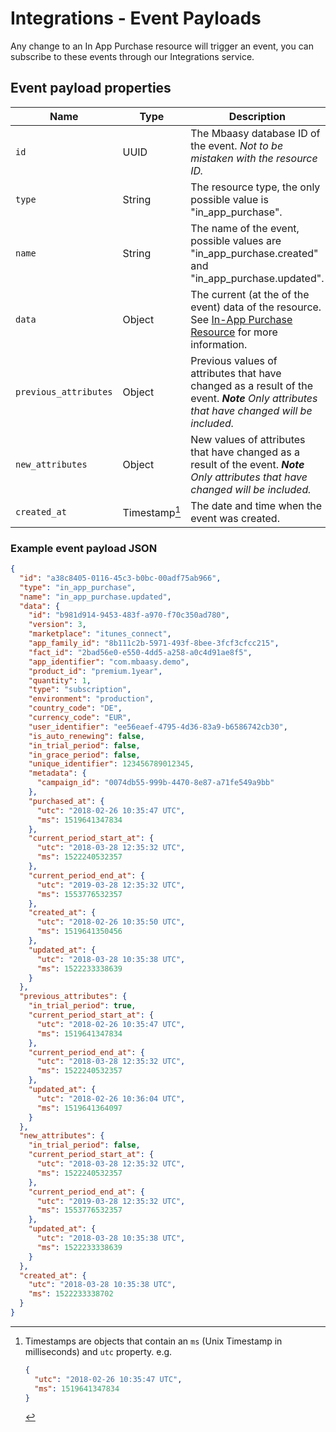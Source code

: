 # Integrations - Event Payloads

Any change to an In App Purchase resource will trigger an event, you can subscribe to these events through our Integrations service.

## Event payload properties

| Name | Type | Description |
| ---- | ---- | ----------- |
| `id` | UUID | The Mbaasy database ID of the event. *Not to be mistaken with the resource ID.* |
| `type` | String | The resource type, the only possible value is "in_app_purchase". |
| `name` | String | The name of the event, possible values are "in_app_purchase.created" and "in_app_purchase.updated". |
| `data` | Object | The current (at the of the event) data of the resource. See [In-App Purchase Resource](/glossary/in_app_purchase_resource/) for more information. |
| `previous_attributes` | Object | Previous values of attributes that have changed as a result of the event. ***Note*** *Only attributes that have changed will be included.* |
| `new_attributes` | Object | New values of attributes that have changed as a result of the event. ***Note** Only attributes that have changed will be included.* |
| `created_at` | Timestamp[^ts] | The date and time when the event was created. |

[^ts]: Timestamps are objects that contain an `ms` (Unix Timestamp in milliseconds) and `utc` property. e.g.
    ```json
    {
      "utc": "2018-02-26 10:35:47 UTC",
      "ms": 1519641347834
    }
    ```

### Example event payload JSON

```json
{
  "id": "a38c8405-0116-45c3-b0bc-00adf75ab966",
  "type": "in_app_purchase",
  "name": "in_app_purchase.updated",
  "data": {
    "id": "b981d914-9453-483f-a970-f70c350ad780",
    "version": 3,
    "marketplace": "itunes_connect",
    "app_family_id": "8b111c2b-5971-493f-8bee-3fcf3cfcc215",
    "fact_id": "2bad56e0-e550-4dd5-a258-a0c4d91ae8f5",
    "app_identifier": "com.mbaasy.demo",
    "product_id": "premium.1year",
    "quantity": 1,
    "type": "subscription",
    "environment": "production",
    "country_code": "DE",
    "currency_code": "EUR",
    "user_identifier": "ee56eaef-4795-4d36-83a9-b6586742cb30",
    "is_auto_renewing": false,
    "in_trial_period": false,
    "in_grace_period": false,
    "unique_identifier": 123456789012345,
    "metadata": {
      "campaign_id": "0074db55-999b-4470-8e87-a71fe549a9bb"
    },
    "purchased_at": {
      "utc": "2018-02-26 10:35:47 UTC",
      "ms": 1519641347834
    },
    "current_period_start_at": {
      "utc": "2018-03-28 12:35:32 UTC",
      "ms": 1522240532357
    },
    "current_period_end_at": {
      "utc": "2019-03-28 12:35:32 UTC",
      "ms": 1553776532357
    },
    "created_at": {
      "utc": "2018-02-26 10:35:50 UTC",
      "ms": 1519641350456
    },
    "updated_at": {
      "utc": "2018-03-28 10:35:38 UTC",
      "ms": 1522233338639
    }
  },
  "previous_attributes": {
    "in_trial_period": true,
    "current_period_start_at": {
      "utc": "2018-02-26 10:35:47 UTC",
      "ms": 1519641347834
    },
    "current_period_end_at": {
      "utc": "2018-03-28 12:35:32 UTC",
      "ms": 1522240532357
    },
    "updated_at": {
      "utc": "2018-02-26 10:36:04 UTC",
      "ms": 1519641364097
    }
  },
  "new_attributes": {
    "in_trial_period": false,
    "current_period_start_at": {
      "utc": "2018-03-28 12:35:32 UTC",
      "ms": 1522240532357
    },
    "current_period_end_at": {
      "utc": "2019-03-28 12:35:32 UTC",
      "ms": 1553776532357
    },
    "updated_at": {
      "utc": "2018-03-28 10:35:38 UTC",
      "ms": 1522233338639
    }
  },
  "created_at": {
    "utc": "2018-03-28 10:35:38 UTC",
    "ms": 1522233338702
  }
}
```
